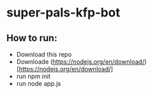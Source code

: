 # super-pals-kfp-bot

## How to run:
- Download this repo
- Downloade (https://nodejs.org/en/download/)[https://nodejs.org/en/download/]
- run npm init
- run node app.js 
